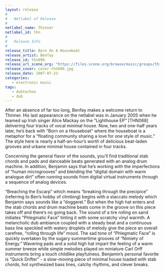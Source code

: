 ```yaml
---
layout: release
#
#   Netlabel of Release
#
netlabel_name: Thinner
netlabel_id: thn
#
#   Release Info
#
release_title: Born On A Houseboat
release_artist: Benfay
release_id: thn096
release_url_scene_org: "https://files.scene.org/browse/music/groups/thinner/zip/"
release_cover: cover-thn096.jpg
release_date: 2007-07-23
categories:
   - electronic music
tags:
   - dubtechno
   - dub
---
```

After an absence of far too long,  Benfay makes a welcome 
return to Thinner. His last appearance on the netlabel was in 
January 2005 when he teamed up Irish singer Alice Mackay on 
the  “Lighthouse EP” [THN068] delivering four tracks of vocal 
minimal house.  Now, two and one-half years later, he’s back 
with “Born on a Houseboat”  where the houseboat is a metaphor 
for a “floating community sharing a love for one style of 
music.”  The style here is nearly a half-an-hour’s worth of 
delicious beat-laden grooves and urbane minimal house 
contained in four tracks.

Concerning the general flavor of the sounds, you’ll find 
traditional stab chords and pads and danceable beats generated 
with an analog drum machine.  In addition, Benjamin says that 
he’s working with the imperfections of “human microgrooves” 
and blending the “digital domain with warm analogue dirt” 
often running sounds from digital virtual instruments through 
a sequence of analog devices.

“Breaching the Escarp” which means “breaking through the 
precipice” (referring to Ben’s hobby of climbing) begins with 
a staccato melody which Benjamin says sounds like a “doggerel.” 
But when the high hat enters and the stab chords and drum 
machine beats come in the groove on this piece takes off and 
there‘s no going back.  The sound of a tire rolling on sand 
initiates “Phlegmatic Face” tinting it with some scratchy 
vinyl warmth.  A melancholic dub ambiance coupled with a 
steady beat and a continuous bass line speckled with watery 
droplets of melody give the piece an overall carefree, 
“rolling through life” mood.  The sad tone of “Phlegmatic 
Face”  is quickly overtaken by the sugary summertime grooves 
of “Nimiety of Energy.”  Wavering pads and a solid high hat 
impart the feeling of a warm summer breeze while simple 
melodies played on miniature Carl Orff instruments bring a 
touch childlike playfulness.  Benjamin’s personal favorite is 
“Quick Drifter” - a slow-moving piece of minimal house loaded 
with stab chords, hot synthesized bass lines, catchy rhythms, 
and clever breaks.